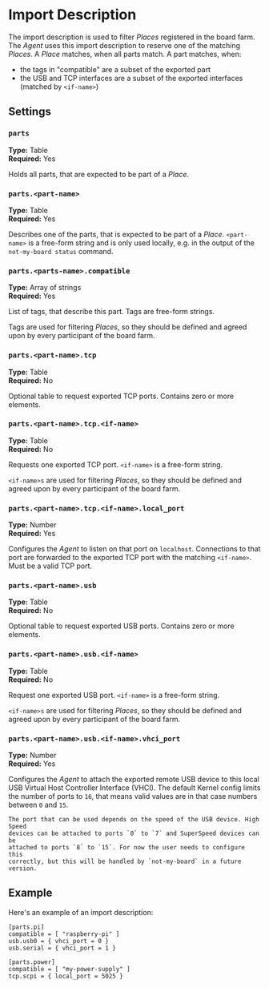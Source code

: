 # Import Description

The import description is used to filter *Places* registered in the board farm.
The *Agent* uses this import description to reserve one of the matching
*Places*. A *Place* matches, when all parts match. A part matches, when:
- the tags in "compatible" are a subset of the exported part
- the USB and TCP interfaces are a subset of the exported interfaces (matched by
  `<if-name>`)

## Settings

### `parts`

**Type:** Table \
**Required:** Yes

Holds all parts, that are expected to be part of a *Place*.

### `parts.<part-name>`

**Type:** Table \
**Required:** Yes

Describes one of the parts, that is expected to be part of a *Place*.
`<part-name>` is a free-form string and is only used locally, e.g. in the output
of the `not-my-board status` command.

### `parts.<parts-name>.compatible`

**Type:** Array of strings \
**Required:** Yes

List of tags, that describe this part. Tags are free-form strings.

Tags are used for filtering *Places*, so they should be defined and agreed upon
by every participant of the board farm.

### `parts.<part-name>.tcp`

**Type:** Table \
**Required:** No

Optional table to request exported TCP ports. Contains zero or more elements.

### `parts.<part-name>.tcp.<if-name>`

**Type:** Table \
**Required:** No

Requests one exported TCP port. `<if-name>` is a free-form string.

`<if-name>s` are used for filtering *Places*, so they should be defined and
agreed upon by every participant of the board farm.

### `parts.<part-name>.tcp.<if-name>.local_port`

**Type:** Number \
**Required:** Yes

Configures the *Agent* to listen on that port on `localhost`. Connections to
that port are forwarded to the exported TCP port with the matching `<if-name>`.
Must be a valid TCP port.

### `parts.<part-name>.usb`

**Type:** Table \
**Required:** No

Optional table to request exported USB ports. Contains zero or more elements.

### `parts.<part-name>.usb.<if-name>`

**Type:** Table \
**Required:** No

Request one exported USB port. `<if-name>` is a free-form string.

`<if-name>s` are used for filtering *Places*, so they should be defined and
agreed upon by every participant of the board farm.

### `parts.<part-name>.usb.<if-name>.vhci_port`

**Type:** Number \
**Required:** Yes

Configures the *Agent* to attach the exported remote USB device to this local
USB Virtual Host Controller Interface (VHCI). The default Kernel config limits
the number of ports to `16`, that means valid values are in that case numbers
between `0` and `15`.

```{warning}
The port that can be used depends on the speed of the USB device. High Speed
devices can be attached to ports `0` to `7` and SuperSpeed devices can be
attached to ports `8` to `15`. For now the user needs to configure this
correctly, but this will be handled by `not-my-board` in a future version.
```

## Example

Here's an example of an import description:
```{code-block} toml
[parts.pi]
compatible = [ "raspberry-pi" ]
usb.usb0 = { vhci_port = 0 }
usb.serial = { vhci_port = 1 }

[parts.power]
compatible = [ "my-power-supply" ]
tcp.scpi = { local_port = 5025 }
```
